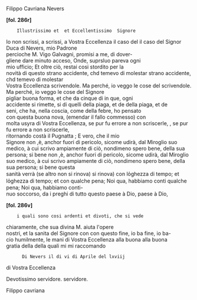 Filippo Cavriana
Nevers



    
      
        
**[fol. 286r]**

        Illustrissimo et  et Eccellentissimo  Signore


          
Io non scrissi, a  scrissi, a Vostra Eccellenza il caso del  il caso del Signor  Duca di Nevers, mio Padrone    
percioche M. Vigo Galvagni, promisi a me, di dover-  
gliene dare minuto acceso, Onde, suprsluo pareva ogni   
mio ufficio; Et oltre ciò, restai cosi stordito per la   
novità di questo strano accidente, chd temevo di molestar  strano accidente, chd temevo di molestar   
Vostra Eccellenza scrivendole. Ma perché, io veggo le cose del  scrivendole. Ma perché, io veggo le cose del Signore    
pigliar buona forma, et che da cinque di in que, ogni   
accidente si rimette, si di quelli della piaga, et de  della piaga, et de   
seni, che ha, nella coscia, come della febre, ho pensato   
con questa buona nova, (emendar il fallo commesso) con    
molta usyra di Vostra Eccellenza, se pur fu errore a non scriscerle, , se pur fu errore a non scriscerle,   
ritornando costà il Pugnatta ; E vero, che il mio   
Signore non ,è, anchor fuori di pericolo, sicome udirà, dal Miroglio suo medico, à cui scrivo ampiamente di ciò, nondimeno spero bene, della sua persona; si bene  non ,è, anchor fuori di pericolo, sicome udirà, dal Miroglio suo medico, à cui scrivo ampiamente di ciò, nondimeno spero bene, della sua persona; si bene questa    
sanità verrà (se altro non si rinova)  si rinova) con lo̍ghezza di tempo; et  lo̍ghezza di tempo; et con qualche pena; Noi qua, habbiamo conti qualche pena; Noi qua, habbiamo conti-  
nuo soccorso, da i preghi di tutto questo paese à Dio, paese à Dio,


        
**[fol. 286v]**

        i quali sono cosi ardenti et divoti, che si vede   
chiaramente, che sua divina M. aiuta l'opere   
nostri, et la sanita del Signore con  con questo fine, io ba fine, io ba-  
cio humilmente, le mani di Vostra Eccellenza alla buona  alla buona   
gratia della  della quali mi  mi raccomando


        
          Di Nevers il di vi di Aprile del lxviij
            
di Vostra Eccellenza
          
            
Devotissimo servidore.
           servidore.
            
Filippo cavriana
        


      
    
  